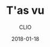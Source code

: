 ---
title: "T'as vu"
subtitle: "CLIO"
customForwardUrl: "https://www.youtube.com/watch?v=9enP5t05wFU"
displayImg: "https://img.youtube.com/vi/9enP5t05wFU/0.jpg"
date: "2018-01-18"
newTab: true 
---